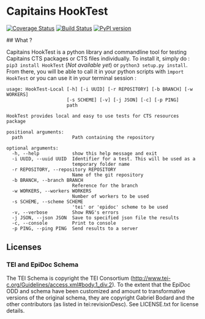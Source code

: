 Capitains HookTest
===

[![Coverage Status](https://coveralls.io/repos/Capitains/HookTest/badge.svg?service=github)](https://coveralls.io/github/Capitains/HookTest)
[![Build Status](https://travis-ci.org/Capitains/HookTest.svg)](https://travis-ci.org/Capitains/HookTest)
[![PyPI version](https://badge.fury.io/py/HookTest.svg)](http://badge.fury.io/py/HookTest)

## What ?

Capitains HookTest is a python library and commandline tool for testing Capitains CTS packages or CTS files individually. To install it, simply do : `pip3 install HookTest` (*Not available yet*) or `python3 setup.py install`. From there, you will be able to call it in your python scripts with `ìmport HookTest` or you can use it in your terminal session :

```
usage: HookTest-Local [-h] [-i UUID] [-r REPOSITORY] [-b BRANCH] [-w WORKERS]
                      [-s SCHEME] [-v] [-j JSON] [-c] [-p PING]
                      path

HookTest provides local and easy to use tests for CTS resources package

positional arguments:
  path                  Path containing the repository

optional arguments:
  -h, --help            show this help message and exit
  -i UUID, --uuid UUID  Identifier for a test. This will be used as a
                        temporary folder name
  -r REPOSITORY, --repository REPOSITORY
                        Name of the git repository
  -b BRANCH, --branch BRANCH
                        Reference for the branch
  -w WORKERS, --workers WORKERS
                        Number of workers to be used
  -s SCHEME, --scheme SCHEME
                        'tei' or 'epidoc' scheme to be used
  -v, --verbose         Show RNG's errors
  -j JSON, --json JSON  Save to specified json file the results
  -c, --console         Print to console
  -p PING, --ping PING  Send results to a server
```

## Licenses

### TEI and EpiDoc Schema

The TEI Schema is copyright the TEI Consortium (http://www.tei-c.org/Guidelines/access.xml#body.1_div.2). To the extent that the EpiDoc ODD and schema have been customized and amount to transformative versions of the original schema, they are copyright Gabriel Bodard and the other contributors (as listed in tei:revisionDesc). See LICENSE.txt for license details.